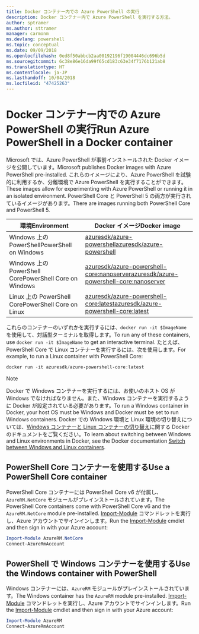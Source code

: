 ```yaml
---
title: Docker コンテナー内での Azure PowerShell の実行
description: Docker コンテナー内で Azure PowerShell を実行する方法。
author: sptramer
ms.author: sttramer
manager: carmonm
ms.devlang: powershell
ms.topic: conceptual
ms.date: 09/09/2018
ms.openlocfilehash: 0ed8f50abbcb2aa00192196f19004446dc696b5d
ms.sourcegitcommit: 6c38e86e16da99f65cd183c63e34f7176b121ab8
ms.translationtype: HT
ms.contentlocale: ja-JP
ms.lasthandoff: 10/04/2018
ms.locfileid: "47425263"
---
```

# <a name="run-azure-powershell-in-a-docker-container"></a><span data-ttu-id="5cbb8-103">Docker コンテナー内での Azure PowerShell の実行</span><span class="sxs-lookup"><span data-stu-id="5cbb8-103">Run Azure PowerShell in a Docker container</span></span>

<span data-ttu-id="5cbb8-104">Microsoft では、Azure PowerShell が事前インストールされた Docker イメージを公開しています。</span><span class="sxs-lookup"><span data-stu-id="5cbb8-104">Microsoft publishes Docker images with Azure PowerShell pre-installed.</span></span> <span data-ttu-id="5cbb8-105">これらのイメージにより、Azure PowerShell を試験的に利用するか、分離環境で Azure PowerShell を実行することができます。</span><span class="sxs-lookup"><span data-stu-id="5cbb8-105">These images allow for experimenting with Azure PowerShell or running it in an isolated environment.</span></span> <span data-ttu-id="5cbb8-106">PowerShell Core と PowerShell 5 の両方が実行されているイメージがあります。</span><span class="sxs-lookup"><span data-stu-id="5cbb8-106">There are images running both PowerShell Core and PowerShell 5.</span></span> 

| <span data-ttu-id="5cbb8-107">環境</span><span class="sxs-lookup"><span data-stu-id="5cbb8-107">Environment</span></span> | <span data-ttu-id="5cbb8-108">Docker イメージ</span><span class="sxs-lookup"><span data-stu-id="5cbb8-108">Docker image</span></span> |
|-------------|--------------|
| <span data-ttu-id="5cbb8-109">Windows 上の PowerShell</span><span class="sxs-lookup"><span data-stu-id="5cbb8-109">PowerShell on Windows</span></span> | [<span data-ttu-id="5cbb8-110">azuresdk/azure-powershell</span><span class="sxs-lookup"><span data-stu-id="5cbb8-110">azuresdk/azure-powershell</span></span>](https://hub.docker.com/r/azuresdk/azure-powershell/) |
| <span data-ttu-id="5cbb8-111">Windows 上の PowerShell Core</span><span class="sxs-lookup"><span data-stu-id="5cbb8-111">PowerShell Core on Windows</span></span> | [<span data-ttu-id="5cbb8-112">azuresdk/azure-powershell-core:nanoserver</span><span class="sxs-lookup"><span data-stu-id="5cbb8-112">azuresdk/azure-powershell-core:nanoserver</span></span>](https://hub.docker.com/r/azuresdk/azure-powershell-core/) |
| <span data-ttu-id="5cbb8-113">Linux 上の PowerShell Core</span><span class="sxs-lookup"><span data-stu-id="5cbb8-113">PowerShell Core on Linux</span></span> | [<span data-ttu-id="5cbb8-114">azuresdk/azure-powershell-core:latest</span><span class="sxs-lookup"><span data-stu-id="5cbb8-114">azuresdk/azure-powershell-core:latest</span></span>](https://hub.docker.com/r/azuresdk/azure-powershell-core/) |

<span data-ttu-id="5cbb8-115">これらのコンテナーのいずれかを実行するには、`docker run -it $ImageName` を使用して、対話型ターミナルを取得します。</span><span class="sxs-lookup"><span data-stu-id="5cbb8-115">To run any of these containers, use `docker run -it $ImageName` to get an interactive terminal.</span></span> <span data-ttu-id="5cbb8-116">たとえば、PowerShell Core で Linux コンテナーを実行するには、次を使用します。</span><span class="sxs-lookup"><span data-stu-id="5cbb8-116">For example, to run a Linux container with PowerShell Core:</span></span>

```powershell
docker run -it azuresdk/azure-powershell-core:latest
```

> [!NOTE]
> <span data-ttu-id="5cbb8-117">Docker で Windows コンテナーを実行するには、お使いのホスト OS が Windows でなければなりません。また、Windows コンテナーを実行するように Docker が設定されている必要があります。</span><span class="sxs-lookup"><span data-stu-id="5cbb8-117">To run a Windows container in Docker, your host OS must be Windows and Docker must be set to run Windows containers.</span></span> <span data-ttu-id="5cbb8-118">Docker での Windows 環境と Linux 環境の切り替えについては、[Windows コンテナーと Linux コンテナーの切り替え](https://docs.docker.com/docker-for-windows/#switch-between-windows-and-linux-containers)に関する Docker のドキュメントをご覧ください。</span><span class="sxs-lookup"><span data-stu-id="5cbb8-118">To learn about switching between Windows and Linux environments in Docker, see the Docker documentation [Switch between Windows and Linux containers](https://docs.docker.com/docker-for-windows/#switch-between-windows-and-linux-containers).</span></span>

## <a name="use-a-powershell-core-container"></a><span data-ttu-id="5cbb8-119">PowerShell Core コンテナーを使用する</span><span class="sxs-lookup"><span data-stu-id="5cbb8-119">Use a PowerShell Core container</span></span>

<span data-ttu-id="5cbb8-120">PowerShell Core コンテナーには PowerShell Core v6 が付属し、`AzureRM.NetCore` モジュールがプレインストールされています。</span><span class="sxs-lookup"><span data-stu-id="5cbb8-120">The PowerShell Core containers come with PowerShell Core v6 and the `AzureRM.NetCore` module pre-installed.</span></span> <span data-ttu-id="5cbb8-121">[Import-Module](/powershell/module/microsoft.powershell.core/import-module) コマンドレットを実行し、Azure アカウントでサインインします。</span><span class="sxs-lookup"><span data-stu-id="5cbb8-121">Run the [Import-Module](/powershell/module/microsoft.powershell.core/import-module) cmdlet and then sign in with your Azure account:</span></span>

```powershell
Import-Module AzureRM.NetCore
Connect-AzureRmAccount
```

## <a name="use-the-windows-container-with-powershell"></a><span data-ttu-id="5cbb8-122">PowerShell で Windows コンテナーを使用する</span><span class="sxs-lookup"><span data-stu-id="5cbb8-122">Use the Windows container with PowerShell</span></span>

<span data-ttu-id="5cbb8-123">Windows コンテナーには、`AzureRM` モジュールがプレインストールされています。</span><span class="sxs-lookup"><span data-stu-id="5cbb8-123">The Windows container has the `AzureRM` module pre-installed.</span></span> <span data-ttu-id="5cbb8-124">[Import-Module](/powershell/module/microsoft.powershell.core/import-module) コマンドレットを実行し、Azure アカウントでサインインします。</span><span class="sxs-lookup"><span data-stu-id="5cbb8-124">Run the [Import-Module](/powershell/module/microsoft.powershell.core/import-module) cmdlet and then sign in with your Azure account:</span></span>

```powershell
Import-Module AzureRM
Connect-AzureRmAccount
```
